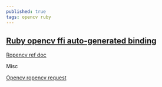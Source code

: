 ```yaml
---
published: true
tags: opencv ruby
---
```

## [Ruby opencv ffi auto-generated binding](http://www.ropencv.aduda.eu/)

[Ropencv ref doc](http://www.rubydoc.info/gems/ropencv/0.0.7/OpenCV/)

Misc

[Opencv ropencv request](http://code.opencv.org/issues/3949)
